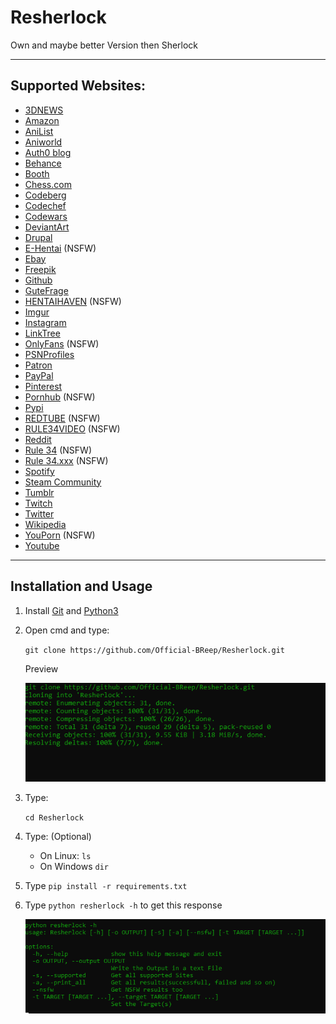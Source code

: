 # Resherlock
 Own and maybe better Version then Sherlock

-----------------------------

## Supported Websites:

+ [3DNEWS](http://forum.3dnews.ru/index.php) 
+ [Amazon](https://www.amazon.de/) 
+ [AniList](https://anilist.co/) 
+ [Aniworld](https://aniworld.to/) 
+ [Auth0 blog](https://auth0.com/blog/) 
+ [Behance](https://www.behance.net/) 
+ [Booth](https://booth.pm/en) 
+ [Chess.com](https://www.chess.com/) 
+ [Codeberg](https://codeberg.org/) 
+ [Codechef](https://www.codechef.com/) 
+ [Codewars](https://www.codewars.com/) 
+ [DeviantArt](https://www.deviantart.com/) 
+ [Drupal](https://www.drupal.org/) 
+ [E-Hentai](https://e-hentai.org/) (NSFW)
+ [Ebay](https://www.ebay.de/) 
+ [Freepik](https://www.freepik.com/) 
+ [Github](https://github.com/) 
+ [GuteFrage](https://www.gutefrage.net/) 
+ [HENTAIHAVEN](https://hentaihaven.xxx/) (NSFW)
+ [Imgur](https://imgur.com/) 
+ [Instagram](https://www.instagram.com/) 
+ [LinkTree](https://linktr.ee/) 
+ [OnlyFans](https://onlyfans.com/) (NSFW)
+ [PSNProfiles](https://psnprofiles.com/) 
+ [Patron](https://www.patreon.com/) 
+ [PayPal](https://www.paypal.com/de/home) 
+ [Pinterest](https://www.pinterest.de/) 
+ [Pornhub](https://de.pornhub.com/) (NSFW)
+ [Pypi](https://pypi.org/) 
+ [REDTUBE](https://de.redtube.com/) (NSFW)
+ [RULE34VIDEO](https://rule34video.com/) (NSFW)
+ [Reddit](https://www.reddit.com/) 
+ [Rule 34](https://rule34.paheal.net/) (NSFW)
+ [Rule 34.xxx](https://rule34.xxx/) (NSFW)
+ [Spotify](https://open.spotify.com/) 
+ [Steam Community](https://steamcommunity.com/) 
+ [Tumblr](https://www.tumblr.com/explore/today) 
+ [Twitch](https://www.twitch.tv/) 
+ [Twitter](https://twitter.com/home) 
+ [Wikipedia](https://de.wikipedia.org/) 
+ [YouPorn](https://www.youporn.com/) (NSFW)
+ [Youtube](https://www.youtube.com/) 

-------

## Installation and Usage

1. Install [Git](https://git-scm.com/downloads) and [Python3](https://www.python.org/downloads/)

2. Open cmd and type:

   ``git clone https://github.com/Official-BReep/Resherlock.git``

   Preview

   ![Git clone preview](https://github.com/Official-BReep/Resherlock/blob/main/assets/git_clone.png)
3. Type: 

   ``cd Resherlock``
4. Type:       (Optional)

   + On Linux:
      ``ls``
   + On Windows
     ``dir``
     
5. Type
   ``pip install -r requirements.txt``

6. Type
   ``python resherlock -h``
   to get this response

   ![Show Help preview](https://github.com/Official-BReep/Resherlock/blob/main/assets/show_help.png)

